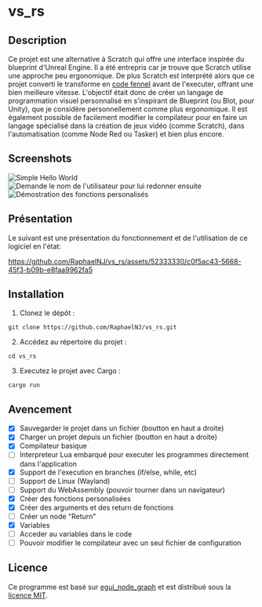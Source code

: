 # vs_rs

## Description
Ce projet est une alternative à Scratch qui offre une interface inspirée du blueprint d'Unreal Engine. Il a été entrepris car je trouve que Scratch utilise une approche peu ergonomique. De plus Scratch est interprété alors que ce projet converti le transforme en [code fennel](https://fennel-lang.org/) avant de l'executer, offrant une bien meilleure vitesse. L'objectif était donc de créer un langage de programmation visuel personnalisé en s'inspirant de Blueprint (ou Blot, pour Unity), que je considère personnellement comme plus ergonomique. Il est également possible de facilement modifier le compilateur pour en faire un langage spécialisé dans la création de jeux vidéo (comme Scratch), dans l'automatisation (comme Node Red ou Tasker) et bien plus encore.

## Screenshots

![Simple Hello World](https://github.com/RaphaelNJ/vs_rs/assets/52333330/8e14e8d1-ad98-4f19-a009-fcbc0f1fd7a4)
![Demande le nom de l'utilisateur pour lui redonner ensuite](https://github.com/RaphaelNJ/vs_rs/assets/52333330/4e50c826-99e0-4867-bad6-d8e6c3869c2d)
![Démostration des fonctions personalisés](https://github.com/RaphaelNJ/vs_rs/assets/52333330/ad6518a0-741d-4091-9cfa-f6b8092e8576)

## Présentation
Le suivant est une présentation du fonctionnement et de l'utilisation de ce logiciel en l'état:

https://github.com/RaphaelNJ/vs_rs/assets/52333330/c0f5ac43-5668-45f3-b09b-e8faa9962fa5

## Installation

1. Clonez le dépôt :

```shell
git clone https://github.com/RaphaelNJ/vs_rs.git
```

2. Accédez au répertoire du projet :

```shell
cd vs_rs
```

3. Executez le projet avec Cargo :

```shell
cargo run
```

## Avencement

- [x] Sauvegarder le projet dans un fichier (boutton en haut a droite)
- [x] Charger un projet depuis un fichier (boutton en haut a droite)
- [x] Compilateur basique
- [ ] Interpreteur Lua embarqué pour executer les programmes directement dans l'application
- [x] Support de l'execution en branches (if/else, while, etc)
- [ ] Support de Linux (Wayland)
- [ ] Support du WebAssembly (pouvoir tourner dans un navigateur)
- [x] Créer des fonctions personalisées
- [x] Créer des arguments et des return de fonctions
- [ ] Créer un node "Return"
- [x] Variables
- [ ] Acceder au variables dans le code
- [ ] Pouvoir modifier le compilateur avec un seul fichier de configuration

## Licence

Ce programme est basé sur [egui_node_graph](https://github.com/setzer22/egui_node_graph) et est distribué sous la [licence MIT](https://opensource.org/licenses/MIT).
